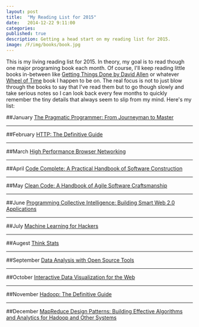 ```yaml
---
layout: post
title:  "My Reading List for 2015"
date:   2014-12-22 9:11:00
categories: 
published: true
description: Getting a head start on my reading list for 2015. 
image: /F/img/books/book.jpg
---
```


This is my living reading list for 2015.  In theory, my goal is to read though one major programing book each month. Of course, I'll keep reading little books in-between like [Getting Things Done by David Allen]( http://amzn.com/0142000280) or whatever [Wheel of Time](http://amzn.com/0812511816) book I happen to be on.  The real focus is not to just blow through the books to say that I've read them but to go though slowly and take serious notes so I can look back every few months to quickly remember the tiny details that always seem to slip from my mind. Here's my list:

##January
[The Pragmatic Programmer: From Journeyman to Master](http://amzn.com/020161622X)


------

##February
[HTTP: The Definitive Guide](http://amzn.com/1565925092)

------

##March
[High Performance Browser Networking](http://amzn.com/1449344763)

------

##April
[Code Complete: A Practical Handbook of Software Construction](http://amzn.com/0735619670)

------

##May
[Clean Code: A Handbook of Agile Software Craftsmanship](http://amzn.com/0132350882)

------

##June
[Programming Collective Intelligence: Building Smart Web 2.0 Applications](http://amzn.com/0596529325)

------

##July
[Machine Learning for Hackers](http://amzn.com/1449303714)

------

##Augest
[Think Stats](http://amzn.com/1449307116)

------

##September
[Data Analysis with Open Source Tools](http://amzn.com/0596802358)

------

##October
[Interactive Data Visualization for the Web](http://amzn.com/1449339735)

------

##November 
[Hadoop: The Definitive Guide](http://amzn.com/1491901632)

------

##December
[MapReduce Design Patterns: Building Effective Algorithms and Analytics for Hadoop and Other Systems](http://amzn.com/1449327176)
